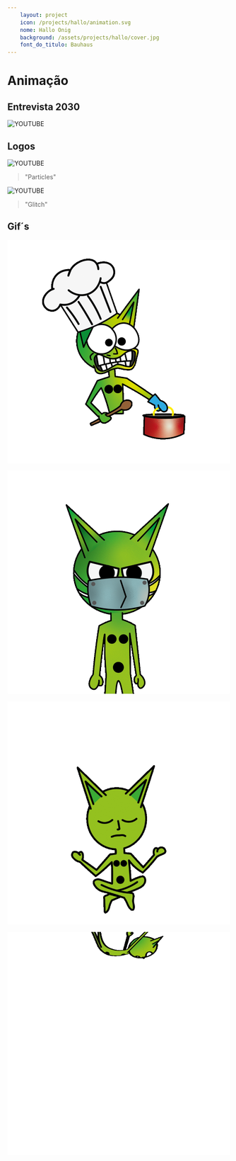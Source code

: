 ```yaml
---
    layout: project
    icon: /projects/hallo/animation.svg
    nome: Hallo Onig
    background: /assets/projects/hallo/cover.jpg
    font_do_titulo: Bauhaus
---
```


# Animação

## Entrevista 2030

![YOUTUBE](https://www.youtube.com/embed/fuJVR-5M34k)


## Logos

![YOUTUBE](https://www.youtube.com/embed/_W10FeDqVc8)
> "Particles"

![YOUTUBE](https://www.youtube.com/embed/G4rvNnBteOc)
> "Glitch"

## Gif´s

![Cook](/assets/projects/hallo/animacao/cook.gif)

![Covid](/assets/projects/hallo/animacao/covid.gif)

![Meditate](/assets/projects/hallo/animacao/meditate.gif)

![Fall](/assets/projects/hallo/animacao/fall.gif)